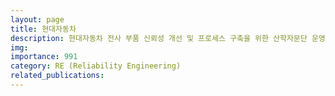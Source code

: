 ```yaml
---
layout: page
title: 현대자동차
description: 현대자동차 전사 부품 신뢰성 개선 및 프로세스 구축을 위한 산학자문단 운영 (2019.11 ~ 2020.10)
img: 
importance: 991
category: RE (Reliability Engineering)
related_publications:
---
```


